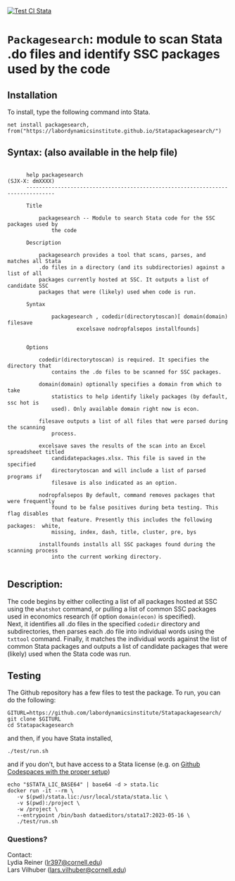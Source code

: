 [![Test CI Stata](https://github.com/labordynamicsinstitute/Statapackagesearch/actions/workflows/test.yml/badge.svg)](https://github.com/labordynamicsinstitute/Statapackagesearch/actions/workflows/test.yml)

# `Packagesearch`: module to scan Stata .do files and identify SSC packages used by the code

## Installation
To install, type the following command into Stata. 

```
net install packagesearch, from("https://labordynamicsinstitute.github.io/Statapackagesearch/")
```

## Syntax: (also available in the help file)

```{stata}

      help packagesearch                                              (SJX-X: dmXXXX)
      -------------------------------------------------------------------------------
      
      Title
      
          packagesearch -- Module to search Stata code for the SSC packages used by
              the code
      
      Description
      
          packagesearch provides a tool that scans, parses, and matches all Stata
          .do files in a directory (and its subdirectories) against a list of all
          packages currently hosted at SSC. It outputs a list of candidate SSC
          packages that were (likely) used when code is run.
      
      Syntax
      
              packagesearch , codedir(directorytoscan)[ domain(domain) filesave
                      excelsave nodropfalsepos installfounds]
      
      
      Options
      
          codedir(directorytoscan) is required. It specifies the directory that
              contains the .do files to be scanned for SSC packages.
      
          domain(domain) optionally specifies a domain from which to take
              statistics to help identify likely packages (by default, ssc hot is
              used). Only available domain right now is econ.
      
          filesave outputs a list of all files that were parsed during the scanning
              process.
      
          excelsave saves the results of the scan into an Excel spreadsheet titled
              candidatepackages.xlsx. This file is saved in the specified
              directorytoscan and will include a list of parsed programs if
              filesave is also indicated as an option.
      
          nodropfalsepos By default, command removes packages that were frequently
              found to be false positives during beta testing. This flag disables
              that feature. Presently this includes the following packages:  white,
              missing, index, dash, title, cluster, pre, bys
      
          installfounds installs all SSC packages found during the scanning process
              into the current working directory.
      
```




## Description:

The code begins by either collecting a list of all packages hosted at SSC using the `whatshot` command, or pulling a list of common SSC packages used in economics research (if option `domain(econ)` is specified).   
Next, it identifies all .do files in the specified `codedir` directory and subdirectories, then parses each .do file into individual words using the `txttool` command. 
Finally, it matches the individual words against the list of common Stata packages and outputs a list of candidate packages that were (likely) used when the Stata code was run.  

## Testing

The Github repository has a few files to test the package. To run, you can do the following:

```{bash}
GITURL=https://github.com/labordynamicsinstitute/Statapackagesearch/
git clone $GITURL
cd Statapackagesearch
```

and then, if you have Stata installed,

```{bash}
./test/run.sh
```

and if you don't, but have access to a Stata license (e.g. on [Github Codespaces with the proper setup](https://github.com/labordynamicsinstitute/codespaces-stata-skeleton))
    
```{bash}
echo "$STATA_LIC_BASE64" | base64 -d > stata.lic
docker run -it --rm \
   -v $(pwd)/stata.lic:/usr/local/stata/stata.lic \
   -v $(pwd):/project \
   -w /project \
   --entrypoint /bin/bash dataeditors/stata17:2023-05-16 \
   ./test/run.sh
```

### Questions?

Contact:   
Lydia Reiner (lr397@cornell.edu)  
Lars Vilhuber (lars.vilhuber@cornell.edu)



